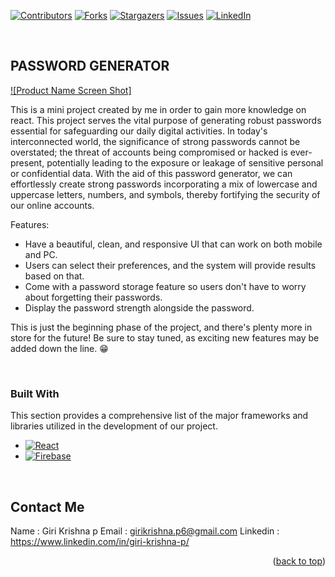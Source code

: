 <!-- Improved compatibility of back to top link: See: https://github.com/othneildrew/Best-README-Template/pull/73 -->
<a name="readme-top"></a>
<!--
*** Thanks for checking out the Best-README-Template. If you have a suggestion
*** that would make this better, please fork the repo and create a pull request
*** or simply open an issue with the tag "enhancement".
*** Don't forget to give the project a star!
*** Thanks again! Now go create something AMAZING! :D
-->



<!-- PROJECT SHIELDS -->
<!--
*** I'm using markdown "reference style" links for readability.
*** Reference links are enclosed in brackets [ ] instead of parentheses ( ).
*** See the bottom of this document for the declaration of the reference variables
*** for contributors-url, forks-url, etc. This is an optional, concise syntax you may use.
*** https://www.markdownguide.org/basic-syntax/#reference-style-links
-->
[![Contributors][contributors-shield]][contributors-url]
[![Forks][forks-shield]][forks-url]
[![Stargazers][stars-shield]][stars-url]
[![Issues][issues-shield]][issues-url]
[![LinkedIn][linkedin-shield]][linkedin-url]

<br />

<!-- ABOUT THE PROJECT -->
## PASSWORD GENERATOR 

[![Product Name Screen Shot]][product-screenshot]

This is a mini project created by me in order to gain more knowledge on react. 
This project serves the vital purpose of generating robust passwords essential for safeguarding our daily digital activities. In today's interconnected world, the significance of strong passwords cannot be overstated; the threat of accounts being compromised or hacked is ever-present, potentially leading to the exposure or leakage of sensitive personal or confidential data. With the aid of this password generator, we can effortlessly create strong passwords incorporating a mix of lowercase and uppercase letters, numbers, and symbols, thereby fortifying the security of our online accounts.

Features:
* Have a beautiful, clean, and responsive UI that can work on both mobile and PC.
* Users can select their preferences, and the system will provide results based on that.
* Come with a password storage feature so users don't have to worry about forgetting their passwords.
* Display the password strength alongside the password.

This is just the beginning phase of the project, and there's plenty more in store for the future! Be sure to stay tuned, as exciting new features may be added down the line. 😁


<br />


### Built With

This section provides a comprehensive list of the major frameworks and libraries utilized in the development of our project.

* [![React][React.js]][React-url]
* [![Firebase][Firebase]][Firebase-url]


<br />


<!-- CONTACT -->
## Contact Me

Name : Giri Krishna p
Email : girikrishna.p6@gmail.com
Linkedin : https://www.linkedin.com/in/giri-krishna-p/

<p align="right">(<a href="#readme-top">back to top</a>)</p>



<!-- MARKDOWN LINKS & IMAGES -->
<!-- https://www.markdownguide.org/basic-syntax/#reference-style-links -->
[contributors-shield]: https://img.shields.io/github/contributors/GiriKrishnap/Password-Generator.svg?style=for-the-badge
[contributors-url]: https://github.com/GiriKrishnap/Password-Generator/graphs/contributors
[forks-shield]: https://img.shields.io/github/forks/GiriKrishnap/Password-Generator.svg?style=for-the-badge
[forks-url]: https://github.com/GiriKrishnap/Password-Generator/network/members
[stars-shield]: https://img.shields.io/github/stars/GiriKrishnap/Password-Generator.svg?style=for-the-badge
[stars-url]: https://github.com/GiriKrishnap/Password-Generator/stargazers 
[issues-shield]: https://img.shields.io/github/issues/GiriKrishnap/Password-Generator.svg?style=for-the-badge
[issues-url]: https://github.com/GiriKrishnap/Password-Generator.svg?style=for-the-badge/issues
[license-shield]: https://img.shields.io/github/license/GiriKrishnap/Password-Generator.svg?style=for-the-badge
[license-url]: https://github.com/GiriKrishnap/Password-Generator.svg?style=for-the-badge/blob/master/LICENSE.txt
[linkedin-shield]: https://img.shields.io/badge/-LinkedIn-black.svg?style=for-the-badge&logo=linkedin&colorB=555
[linkedin-url]: https://www.linkedin.com/in/giri-krishna-p/
[product-screenshot]: /public/images/password%20generator%20image.png
[React.js]: https://img.shields.io/badge/React-20232A?style=for-the-badge&logo=react&logoColor=61DAFB
[Firebase]: https://img.shields.io/badge/firebase-0769AD?style=for-the-badge&logo=firebase&logoColor=white
[Firebase-url]: https://firebase.google.com/
[React-url]: https://reactjs.org/

